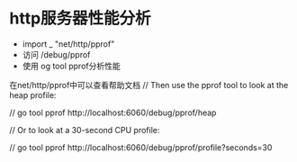 # http服务器性能分析

* import _ "net/http/pprof"
* 访问 /debug/pprof
* 使用 og tool pprof分析性能

在net/http/pprof中可以查看帮助文档
// Then use the pprof tool to look at the heap profile:

//	go tool pprof http://localhost:6060/debug/pprof/heap

// Or to look at a 30-second CPU profile:

//	go tool pprof http://localhost:6060/debug/pprof/profile?seconds=30